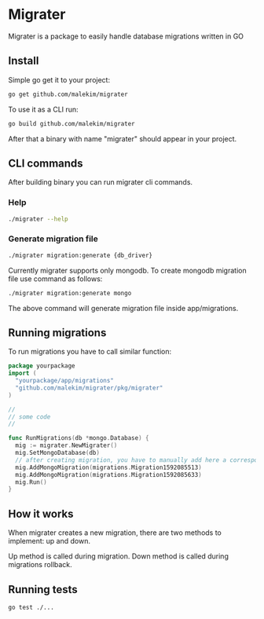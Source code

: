 # Migrater
Migrater is a package to easily handle database migrations written in GO

## Install

Simple go get it to your project:
```bash
go get github.com/malekim/migrater
```

To use it as a CLI run:
```bash
go build github.com/malekim/migrater
```

After that a binary with name "migrater" should appear in your project.

## CLI commands

After building binary you can run migrater cli commands.

### Help

```bash
./migrater --help
```

### Generate migration file

```bash
./migrater migration:generate {db_driver}
```

Currently migrater supports only mongodb. To create mongodb migration file use command as follows:

```bash
./migrater migration:generate mongo
```

The above command will generate migration file inside app/migrations.

## Running migrations

To run migrations you have to call similar function:

```go
package yourpackage
import (
  "yourpackage/app/migrations"
  "github.com/malekim/migrater/pkg/migrater"
)

//
// some code
//

func RunMigrations(db *mongo.Database) {
  mig := migrater.NewMigrater()
  mig.SetMongoDatabase(db)
  // after creating migration, you have to manually add here a corresponding file
  mig.AddMongoMigration(migrations.Migration1592085513)
  mig.AddMongoMigration(migrations.Migration1592085633)
  mig.Run()
}
```

## How it works

When migrater creates a new migration, there are two methods to implement: up and down.

Up method is called during migration. Down method is called during migrations rollback.

## Running tests

```bash
go test ./...
```